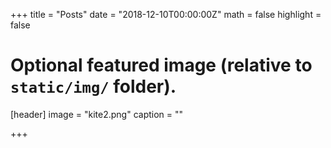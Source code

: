 +++
title = "Posts"
date = "2018-12-10T00:00:00Z"
math = false
highlight = false

# Optional featured image (relative to `static/img/` folder).
[header]
image = "kite2.png"
caption = ""

+++
